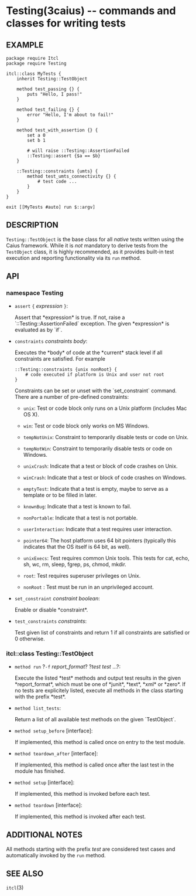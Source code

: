 Testing(3caius) -- commands and classes for writing tests
==============================================================================

## EXAMPLE

    package require Itcl
    package require Testing

    itcl::class MyTests {
        inherit Testing::TestObject

        method test_passing {} {
            puts "Hello, I pass!"
        }

        method test_failing {} {
            error "Hello, I'm about to fail!"
        }

        method test_with_assertion {} {
            set a 0
            set b 1

            # will raise ::Testing::AssertionFailed
            ::Testing::assert {$a == $b}
        }

        ::Testing::constraints {umts} {
            method test_umts_connectivity {} {
                # test code ...
            }
        }
    }

    exit [[MyTests #auto] run $::argv]

## DESCRIPTION

`Testing::TestObject` is the base class for all *native* tests written using
the Caius framework. While it is *not* mandatory to derive tests from the
`TestObject` class, it is highly recommended, as it provides built-in test
execution and reporting functionality via its `run` method.

## API
<p></p>

### namespace Testing

* `assert` `{` *expression* `}`:
  <p>
  Assert that *expression* is true. If not, raise a `::Testing::AssertionFailed`
  exception. The given *expression* is evaluated as by `if`.
  </p>

* `constraints` *constraints* *body*:
  <p>
  Executes the *body* of code at the *current* stack level if all constraints
  are satisfied. For example
  </p>

      ::Testing::constraints {unix nonRoot} {
          # code executed if platform is Unix and user not root
      }

  <p>
  Constraints can be set or unset with the `set_constraint` command. There are a
  number of pre-defined constraints:
  </p>

  * `unix`:
    Test or code block only runs on a Unix platform (includes Mac OS X).

  * `win`:
    Test or code block only works on MS Windows.

  * `tempNotUnix`:
    Constraint to temporarily disable tests or code on Unix.

  * `tempNotWin`:
    Constraint to temporarily disable tests or code on Windows.

  * `unixCrash`:
    Indicate that a test or block of code crashes on Unix.

  * `winCrash`:
    Indicate that a test or block of code crashes on Windows.

  * `emptyTest`:
    Indicate that a test is empty, maybe to serve as a template or to be
    filled in later.

  * `knownBug`:
    Indicate that a test is known to fail.

  * `nonPortable`:
    Indicate that a test is not portable.

  * `userInteraction`:
    Indicate that a test requires user interaction.

  * `pointer64`:
    The host platform uses 64 bit pointers (typically this indicates that the
    OS itself is 64 bit, as well).

  * `unixExecs`:
    Test requires common Unix tools. This tests for cat, echo, sh, wc, rm,
    sleep, fgrep, ps, chmod, mkdir.

  * `root`:
    Test requires superuser privileges on Unix.

  * `nonRoot` :
     Test must be run in an unprivileged account.

* `set_constraint` *constraint* *boolean*:
  <p>
  Enable or disable *constraint*.
  </p>

* `test_constraints` *constraints*:
  <p>
  Test given list of constraints and return 1 if all constraints are satisfied
  or 0 otherwise.
  </p>
### itcl::class Testing::TestObject

* `method run` ?`-f` *report_format*? ?*test* *test* ...?:
  <p>
  Execute the listed *test* methods and output test results in the given
  *report_format*, which must be one of *junit*, *text*, *xml* or *zero*. If no tests
  are explicitely listed, execute all methods in the class starting with the
  prefix *test*.
  </p>

* `method list_tests`:
  <p>
  Return a list of all available test methods on the given `TestObject`.
  </p>

* `method setup_before` [interface]:
  <p>
  If implemented, this method is called once on entry to the test module.
  </p>

* `method teardown_after` [interface]:
  <p>
  If implemented, this method is called once after the last test in the module
  has finished.
  </p>

* `method setup` [interface]:
  <p>
  If implemented, this method is invoked before each test.
  </p>

* `method teardown` [interface]:
  <p>
  If implemented, this method is invoked after each test.
  </p>
  
## ADDITIONAL NOTES

All methods starting with the prefix *test* are considered test cases and
automatically invoked by the `run` method.

## SEE ALSO

`itcl`(3)
